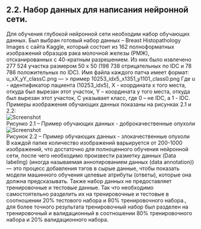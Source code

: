 ## **2.2.	Набор данных для написания нейронной сети.**  


Для обучения глубокой нейронной сети необходим набор обучающих данных. Был выбран готовый набор данных – Breast Histopathology Images с сайта Kaggle,
который состоит из 162 полноформатных изображений образцов рака молочной железы (РМЖ), отсканированных с 40-кратным разрешением.
Из них было извлечено 277 524 участка размером 50 x 50 (198 738 отрицательных по IDC и 78 786 положительных по IDC). Имя файла каждого патча имеет формат: 
u_xX_yY_classC.png — > пример 10253_idx5_x1351_y1101_class0.png 
Где u - идентификатор пациента (10253_idx5), 
X - координата x того места, откуда был вырезан этот участок, 
Y – координата y того места, откуда был вырезан этот участок, 
C указывает класс, где 0 – не IDC, а 1 - IDC. 
Примеры изображения обучающих данных показаны на рисунках 2.1 и 2.2:    
![Screenshot](../main/Screenshot/Доброкачественная%20опухоль.png)  
Рисунко 2.1 – Пример обучающих данных - доброкачественные опухоли  
![Screenshot](../main/Screenshot/злокачественная%20опухоль.png)  
Рисунок 2.2 – Пример обучающих данных - злокачественные опухоли  
В каждой папке количество изображений варьируется от 200-1000 изображений, что достаточно для полноценного обучения нейронной сети,
после чего необходимо произвести разметку данных (Data labeling) (иногда называемая аннотированием данных (data annotation)) — это процесс добавления тэгов в сырые данные, 
чтобы показать модели машинного обучения целевые атрибуты (ответы), которые она должна предсказывать. Также набор данных не предоставляет тренировочные и тестовые данные. 
Так что необходимо самостоятельно разделить их на тренировочные и тестовые в соотношении 20% тестового набора и 80% тренировочного набора., 
для более точного результата тренировочный набор был разделен на тренировочный и валидационный в соотношении 80% тренировочного набора и 20% валидационного набора.



